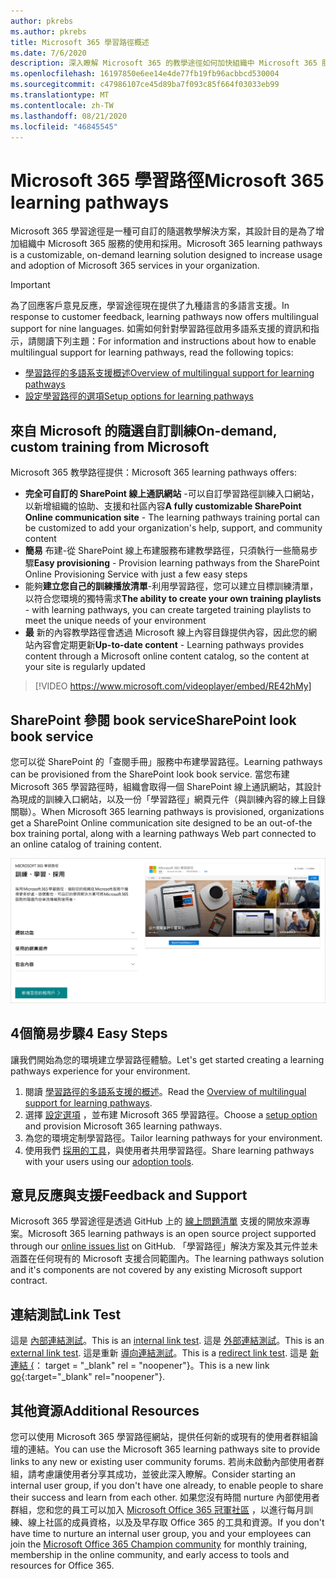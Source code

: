 ```yaml
---
author: pkrebs
ms.author: pkrebs
title: Microsoft 365 學習路徑概述
ms.date: 7/6/2020
description: 深入瞭解 Microsoft 365 的教學途徑如何加快組織中 Microsoft 365 服務的使用和採用。 學習路徑包括自訂的 SharePoint 線上網頁元件，以及可輕鬆布建至您的 Microsoft 365 租使用者的新式 SharePoint 線上通訊訓練網站。
ms.openlocfilehash: 16197850e6ee14e4de77fb19fb96acbbcd530004
ms.sourcegitcommit: c47986107ce45d89ba7f093c85f664f03033eb99
ms.translationtype: MT
ms.contentlocale: zh-TW
ms.lasthandoff: 08/21/2020
ms.locfileid: "46845545"
---
```

# <a name="microsoft-365-learning-pathways"></a><span data-ttu-id="1718f-104">Microsoft 365 學習路徑</span><span class="sxs-lookup"><span data-stu-id="1718f-104">Microsoft 365 learning pathways</span></span> 
<span data-ttu-id="1718f-105">Microsoft 365 學習途徑是一種可自訂的隨選教學解決方案，其設計目的是為了增加組織中 Microsoft 365 服務的使用和採用。</span><span class="sxs-lookup"><span data-stu-id="1718f-105">Microsoft 365 learning pathways is a customizable, on-demand learning solution designed to increase usage and adoption of Microsoft 365 services in your organization.</span></span>    

> [!IMPORTANT]
> <span data-ttu-id="1718f-106">為了回應客戶意見反應，學習途徑現在提供了九種語言的多語言支援。</span><span class="sxs-lookup"><span data-stu-id="1718f-106">In response to customer feedback, learning pathways now offers multilingual support for nine languages.</span></span> <span data-ttu-id="1718f-107">如需如何針對學習路徑啟用多語系支援的資訊和指示，請閱讀下列主題：</span><span class="sxs-lookup"><span data-stu-id="1718f-107">For information and instructions about how to enable multilingual support for learning pathways, read the following topics:</span></span> 
>- [<span data-ttu-id="1718f-108">學習路徑的多語系支援概述</span><span class="sxs-lookup"><span data-stu-id="1718f-108">Overview of multilingual support for learning pathways</span></span>](custom_overview_ml.md) 
>- [<span data-ttu-id="1718f-109">設定學習路徑的選項</span><span class="sxs-lookup"><span data-stu-id="1718f-109">Setup options for learning pathways</span></span>](custom_setupoptions.md)  

## <a name="on-demand-custom-training-from-microsoft"></a><span data-ttu-id="1718f-110">來自 Microsoft 的隨選自訂訓練</span><span class="sxs-lookup"><span data-stu-id="1718f-110">On-demand, custom training from Microsoft</span></span>

<span data-ttu-id="1718f-111">Microsoft 365 教學路徑提供：</span><span class="sxs-lookup"><span data-stu-id="1718f-111">Microsoft 365 learning pathways offers:</span></span>

- <span data-ttu-id="1718f-112">**完全可自訂的 SharePoint 線上通訊網站** -可以自訂學習路徑訓練入口網站，以新增組織的協助、支援和社區內容</span><span class="sxs-lookup"><span data-stu-id="1718f-112">**A fully customizable SharePoint Online communication site** - The learning pathways training portal can be customized to add your organization's help, support, and community content</span></span>
- <span data-ttu-id="1718f-113">**簡易** 布建-從 SharePoint 線上布建服務布建教學路徑，只須執行一些簡易步驟</span><span class="sxs-lookup"><span data-stu-id="1718f-113">**Easy provisioning** - Provision learning pathways from the SharePoint Online Provisioning Service with just a few easy steps</span></span>
- <span data-ttu-id="1718f-114">能夠**建立您自己的訓練播放清單**-利用學習路徑，您可以建立目標訓練清單，以符合您環境的獨特需求</span><span class="sxs-lookup"><span data-stu-id="1718f-114">**The ability to create your own training playlists** - with learning pathways, you can create targeted training playlists to meet the unique needs of your environment</span></span>
- <span data-ttu-id="1718f-115">**最** 新的內容教學路徑會透過 Microsoft 線上內容目錄提供內容，因此您的網站內容會定期更新</span><span class="sxs-lookup"><span data-stu-id="1718f-115">**Up-to-date content** - Learning pathways provides content through a Microsoft online content catalog, so the content at your site is regularly updated</span></span>

> [!VIDEO https://www.microsoft.com/videoplayer/embed/RE42hMy]

## <a name="sharepoint-look-book-service"></a><span data-ttu-id="1718f-116">SharePoint 參閱 book service</span><span class="sxs-lookup"><span data-stu-id="1718f-116">SharePoint look book service</span></span>
<span data-ttu-id="1718f-117">您可以從 SharePoint 的「查閱手冊」服務中布建學習路徑。</span><span class="sxs-lookup"><span data-stu-id="1718f-117">Learning pathways can be provisioned from the SharePoint look book service.</span></span> <span data-ttu-id="1718f-118">當您布建 Microsoft 365 學習路徑時，組織會取得一個 SharePoint 線上通訊網站，其設計為現成的訓練入口網站，以及一份「學習路徑」網頁元件（與訓練內容的線上目錄關聯）。</span><span class="sxs-lookup"><span data-stu-id="1718f-118">When Microsoft 365 learning pathways is provisioned, organizations get a SharePoint Online communication site designed to be an out-of-the box training portal, along with a learning pathways Web part connected to an online catalog of training content.</span></span> 

![cg-provision.png](media/cg-provision.png)

## <a name="4-easy-steps"></a><span data-ttu-id="1718f-120">4個簡易步驟</span><span class="sxs-lookup"><span data-stu-id="1718f-120">4 Easy Steps</span></span>
<span data-ttu-id="1718f-121">讓我們開始為您的環境建立學習路徑體驗。</span><span class="sxs-lookup"><span data-stu-id="1718f-121">Let's get started creating a learning pathways experience for your environment.</span></span>
1. <span data-ttu-id="1718f-122">閱讀 [學習路徑的多語系支援的概述](custom_overview_ml.md)。</span><span class="sxs-lookup"><span data-stu-id="1718f-122">Read the [Overview of multilingual support for learning pathways](custom_overview_ml.md).</span></span> 
2. <span data-ttu-id="1718f-123">選擇 [設定選項](custom_setupoptions.md) ，並布建 Microsoft 365 學習路徑。</span><span class="sxs-lookup"><span data-stu-id="1718f-123">Choose a [setup option](custom_setupoptions.md) and provision Microsoft 365 learning pathways.</span></span>  
3. <span data-ttu-id="1718f-124">為您的環境定制學習路徑。</span><span class="sxs-lookup"><span data-stu-id="1718f-124">Tailor learning pathways for your environment.</span></span>
4. <span data-ttu-id="1718f-125">使用我們 [採用的工具](driveadoption.md)，與使用者共用學習路徑。</span><span class="sxs-lookup"><span data-stu-id="1718f-125">Share learning pathways with your users using our [adoption tools](driveadoption.md).</span></span>

## <a name="feedback-and-support"></a><span data-ttu-id="1718f-126">意見反應與支援</span><span class="sxs-lookup"><span data-stu-id="1718f-126">Feedback and Support</span></span>

<span data-ttu-id="1718f-127">Microsoft 365 學習途徑是透過 GitHub 上的 [線上問題清單](https://aka.ms/CustomLearningHelp) 支援的開放來源專案。</span><span class="sxs-lookup"><span data-stu-id="1718f-127">Microsoft 365 learning pathways is an open source project supported through our [online issues list](https://aka.ms/CustomLearningHelp) on GitHub.</span></span> <span data-ttu-id="1718f-128">「學習路徑」解決方案及其元件並未涵蓋在任何現有的 Microsoft 支援合同範圍內。</span><span class="sxs-lookup"><span data-stu-id="1718f-128">The learning pathways solution and it's components are not covered by any existing Microsoft support contract.</span></span>  
## <a name="link-test"></a><span data-ttu-id="1718f-129">連結測試</span><span class="sxs-lookup"><span data-stu-id="1718f-129">Link Test</span></span>
<span data-ttu-id="1718f-130">這是 [內部連結測試](custom_setupoptions.md)。</span><span class="sxs-lookup"><span data-stu-id="1718f-130">This is an [internal link test](custom_setupoptions.md).</span></span> <span data-ttu-id="1718f-131">這是 [外部連結測試](https://adoption.microsoft.com/)。</span><span class="sxs-lookup"><span data-stu-id="1718f-131">This is an [external link test](https://adoption.microsoft.com/).</span></span>
<span data-ttu-id="1718f-132">這是重新 [導向連結測試](https://aka.ms/CustomLearningHelp)。</span><span class="sxs-lookup"><span data-stu-id="1718f-132">This is a [redirect link test](https://aka.ms/CustomLearningHelp).</span></span>
<span data-ttu-id="1718f-133">這是 [新連結 {](http://stackoverflow.com)： target = "_blank" rel = "noopener"}。</span><span class="sxs-lookup"><span data-stu-id="1718f-133">This is a new link [go](http://stackoverflow.com){:target="_blank" rel="noopener"}.</span></span>

## <a name="additional-resources"></a><span data-ttu-id="1718f-134">其他資源</span><span class="sxs-lookup"><span data-stu-id="1718f-134">Additional Resources</span></span>
<span data-ttu-id="1718f-135">您可以使用 Microsoft 365 學習路徑網站，提供任何新的或現有的使用者群組論壇的連結。</span><span class="sxs-lookup"><span data-stu-id="1718f-135">You can use the Microsoft 365 learning pathways site to provide links to any new or existing user community forums.</span></span> <span data-ttu-id="1718f-136">若尚未啟動內部使用者群組，請考慮讓使用者分享其成功，並彼此深入瞭解。</span><span class="sxs-lookup"><span data-stu-id="1718f-136">Consider starting an internal user group, if you don't have one already, to enable people to share their success and learn from each other.</span></span>  <span data-ttu-id="1718f-137">如果您沒有時間 nurture 內部使用者群組，您和您的員工可以加入 [Microsoft Office 365 冠軍社區](https://aka.ms/O365Champions) ，以進行每月訓練、線上社區的成員資格，以及及早存取 Office 365 的工具和資源。</span><span class="sxs-lookup"><span data-stu-id="1718f-137">If you don't have time to nurture an internal user group, you and your employees can join the [Microsoft Office 365 Champion community](https://aka.ms/O365Champions) for monthly training, membership in the online community, and early access to tools and resources for Office 365.</span></span>  